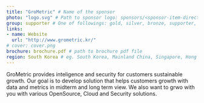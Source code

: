 ```yaml
---
title: "GroMetric" # Name of the sponsor
photo: "logo.svg" # Path to sponsor logo: sponsors/<sponsor-item-directory>/logo.png
group: supporter # One of followings: gold, silver, bronze, supporter, infra, record, videoi18n, swag, partner
links:
- name: Website
  url: "http://www.grometric.kr/"
# cover: cover.png
brochure: brochure.pdf # path to brochure pdf file
region: South Korea # eg. South Korea, Mainland China, Singapore, Hong Kong, Taiwan ...
---
```


GroMetric provides inteligence and security for customers sustainable growth. Our goal is to develop solution that helps customers growth with data and metrics in midterm and long term view.
We also want to grwo with you with various OpenSource, Cloud and Security solutions.